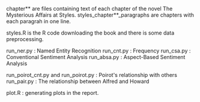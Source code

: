 chapter** are files containing text of each chapter of the novel The Mysterious Affairs at Styles.
styles_chapter**_paragraphs are chapters with each paragrah in one line.

styles.R is the R code downloading the book and there is some data preprocessing.

run_ner.py : Named Entity Recognition 
run_cnt.py : Frequency
run_csa.py : Conventional Sentiment Analysis
run_absa.py : Aspect-Based Sentiment Analysis

run_poirot_cnt.py and run_poirot.py : Poirot's relationship with others
run_pair.py : The relationship between Alfred and Howard

plot.R : generating plots in the report.



